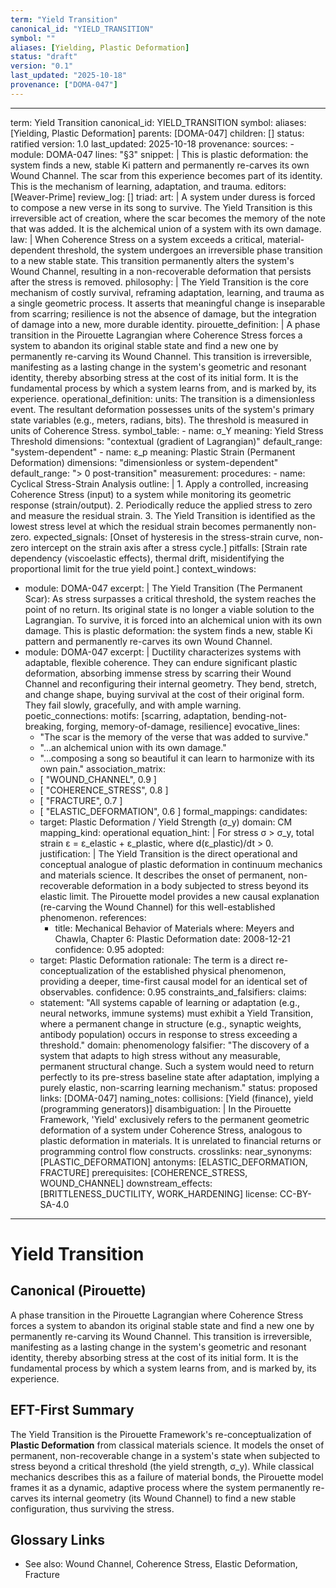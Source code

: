```yaml
---
term: "Yield Transition"
canonical_id: "YIELD_TRANSITION"
symbol: ""
aliases: [Yielding, Plastic Deformation]
status: "draft"
version: "0.1"
last_updated: "2025-10-18"
provenance: ["DOMA-047"]
---
```


---
term: Yield Transition
canonical_id: YIELD_TRANSITION
symbol: 
aliases: [Yielding, Plastic Deformation]
parents: [DOMA-047]
children: []
status: ratified
version: 1.0
last_updated: 2025-10-18
provenance:
  sources:
    - module: DOMA-047
      lines: "§3"
      snippet: |
        This is plastic deformation: the system finds a new, stable Ki pattern and permanently re-carves its own Wound Channel. The scar from this experience becomes part of its identity. This is the mechanism of learning, adaptation, and trauma.
  editors: [Weaver-Prime]
  review_log: []
triad:
  art: |
    A system under duress is forced to compose a new verse in its song to survive. The Yield Transition is this irreversible act of creation, where the scar becomes the memory of the note that was added. It is the alchemical union of a system with its own damage.
  law: |
    When Coherence Stress on a system exceeds a critical, material-dependent threshold, the system undergoes an irreversible phase transition to a new stable state. This transition permanently alters the system's Wound Channel, resulting in a non-recoverable deformation that persists after the stress is removed.
  philosophy: |
    The Yield Transition is the core mechanism of costly survival, reframing adaptation, learning, and trauma as a single geometric process. It asserts that meaningful change is inseparable from scarring; resilience is not the absence of damage, but the integration of damage into a new, more durable identity.
pirouette_definition: |
  A phase transition in the Pirouette Lagrangian where Coherence Stress forces a system to abandon its original stable state and find a new one by permanently re-carving its Wound Channel. This transition is irreversible, manifesting as a lasting change in the system's geometric and resonant identity, thereby absorbing stress at the cost of its initial form. It is the fundamental process by which a system learns from, and is marked by, its experience.
operational_definition:
  units: The transition is a dimensionless event. The resultant deformation possesses units of the system's primary state variables (e.g., meters, radians, bits). The threshold is measured in units of Coherence Stress.
  symbol_table:
    - name: σ_Y
      meaning: Yield Stress Threshold
      dimensions: "contextual (gradient of Lagrangian)"
      default_range: "system-dependent"
    - name: ε_p
      meaning: Plastic Strain (Permanent Deformation)
      dimensions: "dimensionless or system-dependent"
      default_range: "> 0 post-transition"
  measurement:
    procedures:
      - name: Cyclical Stress-Strain Analysis
        outline: |
          1. Apply a controlled, increasing Coherence Stress (input) to a system while monitoring its geometric response (strain/output).
          2. Periodically reduce the applied stress to zero and measure the residual strain.
          3. The Yield Transition is identified as the lowest stress level at which the residual strain becomes permanently non-zero.
        expected_signals: [Onset of hysteresis in the stress-strain curve, non-zero intercept on the strain axis after a stress cycle.]
        pitfalls: [Strain rate dependency (viscoelastic effects), thermal drift, misidentifying the proportional limit for the true yield point.]
context_windows:
  - module: DOMA-047
    excerpt: |
      The Yield Transition (The Permanent Scar): As stress surpasses a critical threshold, the system reaches the point of no return. Its original state is no longer a viable solution to the Lagrangian. To survive, it is forced into an alchemical union with its own damage. This is plastic deformation: the system finds a new, stable Ki pattern and permanently re-carves its own Wound Channel.
  - module: DOMA-047
    excerpt: |
      Ductility characterizes systems with adaptable, flexible coherence. They can endure significant plastic deformation, absorbing immense stress by scarring their Wound Channel and reconfiguring their internal geometry. They bend, stretch, and change shape, buying survival at the cost of their original form. They fail slowly, gracefully, and with ample warning.
poetic_connections:
  motifs: [scarring, adaptation, bending-not-breaking, forging, memory-of-damage, resilience]
  evocative_lines:
    - "The scar is the memory of the verse that was added to survive."
    - "...an alchemical union with its own damage."
    - "...composing a song so beautiful it can learn to harmonize with its own pain."
  association_matrix:
    - [ "WOUND_CHANNEL", 0.9 ]
    - [ "COHERENCE_STRESS", 0.8 ]
    - [ "FRACTURE", 0.7 ]
    - [ "ELASTIC_DEFORMATION", 0.6 ]
formal_mappings:
  candidates:
    - target: Plastic Deformation / Yield Strength (σ_y)
      domain: CM
      mapping_kind: operational
      equation_hint: |
        For stress σ > σ_y, total strain ε = ε_elastic + ε_plastic, where d(ε_plastic)/dt > 0.
      justification: |
        The Yield Transition is the direct operational and conceptual analogue of plastic deformation in continuum mechanics and materials science. It describes the onset of permanent, non-recoverable deformation in a body subjected to stress beyond its elastic limit. The Pirouette model provides a new causal explanation (re-carving the Wound Channel) for this well-established phenomenon.
      references:
        - title: Mechanical Behavior of Materials
          where: Meyers and Chawla, Chapter 6: Plastic Deformation
          date: 2008-12-21
      confidence: 0.95
  adopted:
    - target: Plastic Deformation
      rationale: The term is a direct re-conceptualization of the established physical phenomenon, providing a deeper, time-first causal model for an identical set of observables.
      confidence: 0.95
constraints_and_falsifiers:
  claims:
    - statement: "All systems capable of learning or adaptation (e.g., neural networks, immune systems) must exhibit a Yield Transition, where a permanent change in structure (e.g., synaptic weights, antibody population) occurs in response to stress exceeding a threshold."
      domain: phenomenology
      falsifier: "The discovery of a system that adapts to high stress without any measurable, permanent structural change. Such a system would need to return perfectly to its pre-stress baseline state after adaptation, implying a purely elastic, non-scarring learning mechanism."
      status: proposed
      links: [DOMA-047]
naming_notes:
  collisions: [Yield (finance), yield (programming generators)]
  disambiguation: |
    In the Pirouette Framework, 'Yield' exclusively refers to the permanent geometric deformation of a system under Coherence Stress, analogous to plastic deformation in materials. It is unrelated to financial returns or programming control flow constructs.
crosslinks:
  near_synonyms: [PLASTIC_DEFORMATION]
  antonyms: [ELASTIC_DEFORMATION, FRACTURE]
  prerequisites: [COHERENCE_STRESS, WOUND_CHANNEL]
  downstream_effects: [BRITTLENESS_DUCTILITY, WORK_HARDENING]
license: CC-BY-SA-4.0
---

# Yield Transition

## Canonical (Pirouette)
A phase transition in the Pirouette Lagrangian where Coherence Stress forces a system to abandon its original stable state and find a new one by permanently re-carving its Wound Channel. This transition is irreversible, manifesting as a lasting change in the system's geometric and resonant identity, thereby absorbing stress at the cost of its initial form. It is the fundamental process by which a system learns from, and is marked by, its experience.

## EFT-First Summary
The Yield Transition is the Pirouette Framework's re-conceptualization of **Plastic Deformation** from classical materials science. It models the onset of permanent, non-recoverable change in a system's state when subjected to stress beyond a critical threshold (the yield strength, σ_y). While classical mechanics describes this as a failure of material bonds, the Pirouette model frames it as a dynamic, adaptive process where the system permanently re-carves its internal geometry (its Wound Channel) to find a new stable configuration, thus surviving the stress.

## Glossary Links
- See also: Wound Channel, Coherence Stress, Elastic Deformation, Fracture